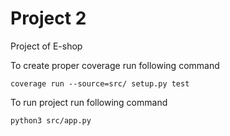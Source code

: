 # Project 2

Project of E-shop

To create proper coverage run following command

```
coverage run --source=src/ setup.py test
```

To run project run following command
```
python3 src/app.py
```

[comment]: <> (To update coverage with Codecov run)

[comment]: <> (```)

[comment]: <> (coverage run --source=src/ setup.py test)

[comment]: <> (coverage xml)

[comment]: <> (codecov)

[comment]: <> (```)